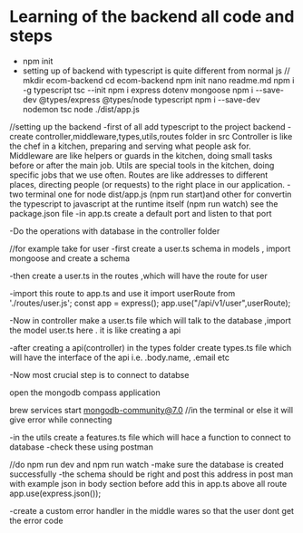 # Learning of the backend all code and steps 

- npm init
- setting up of backend with typescript is quite different from normal js
//  mkdir ecom-backend
  cd ecom-backend
  npm init
  nano readme.md
  npm i -g typescript
  tsc --init
  npm i express dotenv mongoose
  npm i --save-dev @types/express @types/node typescript
  npm i --save-dev nodemon
  tsc
  node ./dist/app.js

//setting up the backend
 -first of all add typescript to the project backend
 -create controller,middleware,types,utils,routes folder in src
 Controller is like the chef in a kitchen, preparing and serving what people ask for.
Middleware are like helpers or guards in the kitchen, doing small tasks before or after the main job.
Utils are special tools in the kitchen, doing specific jobs that we use often.
Routes are like addresses to different places, directing people (or requests) to the right place in our application.
 -two terminal one for node dist/app.js (npm run start)and other for convertin the typescript to javascript at the runtime itself (npm run watch) see the package.json file
 -in app.ts  create a default port and listen to that port

 -Do the operations with database in the controller folder

//for example take for user
 -first create a user.ts schema in models , import mongoose and create a schema

 -then create a user.ts in the routes ,which will have the route for user 

 -import this route to app.ts and use it 
 import userRoute from './routes/user.js';
 const app = express();
 app.use("/api/v1/user",userRoute);

 -Now in controller make a user.ts file which will talk to the database ,import the model user.ts here . it is like creating a api

 -after creating a api(controller) in the types folder create types.ts file which will have the interface of the api i.e. .body.name, .email etc 

-Now most crucial step is to connect to databse 

open the mongodb compass application

brew services start mongodb-community@7.0 //in the terminal or else it will give error while connecting


 -in the utils create a features.ts file which will hace a function to connect to database
 -check these using postman

 //do npm run dev and npm run watch
 -make sure the database is created successfully
 -the schema should be right and post this address in post man with example json in body section before add this in app.ts above all route app.use(express.json());
 
 -create a custom error handler in the middle wares so that the user dont get the error code



